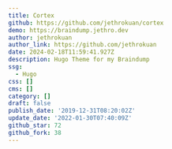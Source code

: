 ```yaml
---
title: Cortex
github: https://github.com/jethrokuan/cortex
demo: https://braindump.jethro.dev
author: jethrokuan
author_link: https://github.com/jethrokuan
date: 2024-02-18T11:59:41.927Z
description: Hugo Theme for my Braindump
ssg:
  - Hugo
css: []
cms: []
category: []
draft: false
publish_date: '2019-12-31T08:20:02Z'
update_date: '2022-01-30T07:40:09Z'
github_star: 72
github_fork: 38
---
```

